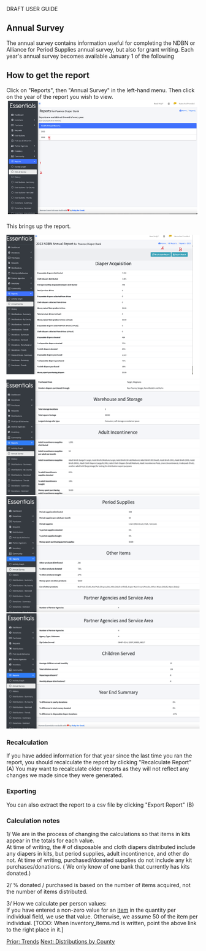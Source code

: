 DRAFT USER GUIDE
## Annual Survey
The annual survey contains information useful for completing the NDBN or Alliance for Period Supplies annual survey, but also for grant writing.
Each year's annual survey becomes available January 1 of the following

## How to get the report

Click on "Reports", then "Annual Survey" in the left-hand menu.  Then click on the year of the report you wish to view.
![Navigation to annual report](images/reports/reports_annual_survey_1.png)

This brings up the report.  

![Annual Report_screen_1](images/reports/reports_annual_survey_2.png)
![Annual Report_screen_2](images/reports/reports_annual_survey_3.png)
![Annual Report_screen_3](images/reports/reports_annual_survey_4.png)
![Annual Report_screen_4](images/reports/reports_annual_survey_5.png)

### Recalculation
If you have added information for that year since the last time you ran the report, you should recalculate the report by clicking "Recalculate Report" (A)
You may want to recalculate older reports as they will not reflect any changes we made since they were generated.

### Exporting
You can also extract the report to a csv file by clicking "Export Report" (B)

### Calculation notes

1/ We are in the process of changing the calculations so that items in kits appear in the totals for each value.  
At time of writing, the # of disposable and cloth diapers distributed include any diapers in kits,  but period supplies, adult incontinence, and other do not.
At time of writing, purchased/donated supplies do not include any kit purchases/donations. ( We only know of one bank that currently has kits donated.)

2/ % donated / purchased is based on the number of items acquired,  not the number of items distributed.

3/ How we calculate per person values:  
    If you have entered a non-zero value for an [item](inventory_items.md) in the quantity per individual field, we use that value.  Otherwise, we assume 50 of the item per individual. 
[TODO:  When inventory_items.md is written,  point the above link to the right place in it.]


[Prior: Trends](reports_trends.md)        [Next: Distributions by County](reports_distributions_by_county.md)